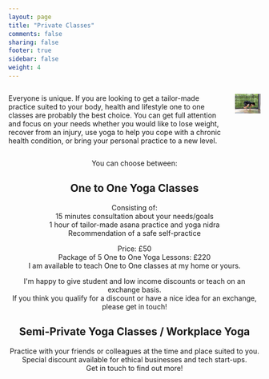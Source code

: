 ```yaml
---
layout: page
title: "Private Classes"
comments: false
sharing: false
footer: true
sidebar: false
weight: 4
---
```


<div class="columns">

<p>Everyone is unique. If you are looking to get a tailor-made practice suited to your body, health and lifestyle one to one classes are probably the best choice. You can get full attention and focus on your needs whether you would like to lose weight, recover from an injury, use yoga to help you cope with a chronic health condition, or bring your personal practice to a new level.</p>

<p class="centeredimage"><img src="../images/Bakasana.jpg" alt="Bakasana"></img></p>

</div>

<div style="text-align: center;">

<p>You can choose between:</p>

<h2>One to One Yoga Classes</h2>

<p>Consisting of:<br />
15 minutes consultation about your needs/goals<br />
1 hour of tailor-made asana practice and yoga nidra<br />
Recommendation of a safe self-practice</p>

<p>Price: £50<br />
Package of 5 One to One Yoga Lessons: £220<br />
I am available to teach One to One classes at my home or yours.</p>

<p>I'm happy to give student and low income discounts or teach on an exchange basis.<br/>
	If you think you qualify for a discount or have a nice idea for an exchange,<br/>
	please get in touch!</p>

<h2>Semi-Private Yoga Classes / Workplace Yoga</h2>


<p>Practice with your friends or colleagues at the time and place suited to you.<br />
Special discount available for ethical businesses and tech start-ups.<br />
Get in touch to find out more!</p>

</div>